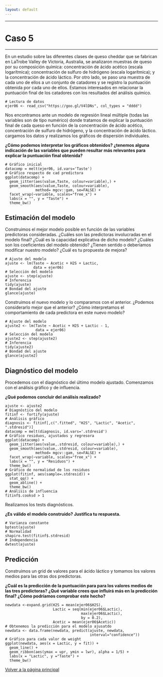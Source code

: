 ```yaml
---
layout: default
---
```


***
# Caso 5
***

En un estudio sobre las diferentes clases de queso cheddar que se fabrican en LaTrobe Valley de Victoria, Australia, se analizaron muestras de queso por su composición química: concentración de ácido acético (escala logarítmica); concentración de sulfuro de hidrógeno (escala logarítmica); y la concentración de ácido láctico. Por otro lado, se paso una muestra de cada uno de ellos a un conjunto de catadores y se registro la puntuación obtenida por cada uno de ellos. Estamos interesados en relacionar la puntuación final de los catadores con los resultados del análisis químico.

```
# Lectura de datos
ejer06 <- read_csv("https://goo.gl/V4lDNs", col_types = "dddd")
```

Nos encontramos ante un modelo de regresión lineal múltiple (todas las variables son de tipo numérico) donde tratamos de explicar la puntuación final de cada queso en función de la concentración de ácido acético, concentración de sulfuro de hidrógeno, y la concentración de ácido láctico. cargamos los datos y realizamos los gráficos de dispersión individuales. 

**¿Cómo podemos interpretar los gráficos obtenidos? ¿tenemos alguna indicación de las variables que pueden resultar más relevantes para explicar la puntuación final obtenida?**

```
# Gráfico inicial
datacomp = melt(ejer06, id.vars='Taste')
# Gráfico respecto de cad predictora
ggplot(datacomp) +
  geom_jitter(aes(value,Taste, colour=variable),) + 
  geom_smooth(aes(value,Taste, colour=variable), 
              method= mgcv::gam, se=FALSE) +
  facet_wrap(~variable, scales="free_x") +
  labs(x = "", y = "Taste") +
  theme_bw()
```

## Estimación del modelo

Construimos el mejor modelo posible en función de las variables predictoras consideradas. ¿Cuáles son las predictoras involucradas en el modelo final? ¿Cuál es la capacidad explicativa de dicho modelo? ¿Cuáles son los coeficientes del modelo obtenido? ¿Tienen sentido o deberíamos modificar nuestro modelo? ¿Cuál es tu propuesta de mejora?

```
# Ajuste del modelo
ajuste <- lm(Taste ~ Acetic + H2S + Lactic, 
             data = ejer06)
# Selección del modelo
ajuste <- step(ajuste)
# Inferencia
tidy(ajuste)
# Bondad del ajuste
glance(ajuste)
```

Construimos el nuevo modelo y lo comparamos con el anterior. ¿Podemos considerarlo mejor que el anterior? ¿Cómo interpretamos el comportamiento de cada predictora en este nuevo modelo? 

```
# Ajuste del modelo
ajuste2 <- lm(Taste ~ Acetic + H2S + Lactic - 1, 
              data = ejer06)
# Selección del modelo
ajuste2 <- step(ajuste2)
# Inferencia
tidy(ajuste2)
# Bondad del ajuste
glance(ajuste2)
```

## Diagnóstico del modelo

Procedemos con el diagnóstico del último modelo ajustado. Comenzamos con el análisis gráfico y de influencia. 

**¿Qué podemos concluir del análisis realizado?**


```
ajuste <- ajuste2
# Diagnóstico del modelo
fitinf <- fortify(ajuste)
# Análisis gráfico
diagnosis <- fitinf[,c(".fitted", "H2S", "Lactic", "Acetic", ".stdresid")] 
datacomp = melt(diagnosis, id.vars='.stdresid')
# Gráfico residuos, ajustados y regresora
ggplot(datacomp) +
  geom_jitter(aes(value,.stdresid, colour=variable),) + 
  geom_smooth(aes(value,.stdresid, colour=variable), 
              method= mgcv::gam, se=FALSE) +
  facet_wrap(~variable, scales="free_x") +
  labs(x = "", y = "Residuos") +
  theme_bw()
# Gráfico de normalidad de los residuos
ggplot(fitinf, aes(sample=.stdresid)) + 
  stat_qq() + 
  geom_abline() +
  theme_bw()
# Análisis de influencia
fitinf$.cooksd > 1
```

Realizamos los tests diagnósticos. 

**¿Es válido el modelo construido? Justifica tu respuesta.**

```
# Varianza constante
bptest(ajuste)
# Normalidad
shapiro.test(fitinf$.stdresid)
# Independencia
dwtest(ajuste)
```


## Predicción

Construimos un grid de valores para el ácido láctico y tomamos los valores medios para las otras dos predictoras. 

**¿Cuál es la predicción de la puntuación para para los valores medios de las tres predictoras? ¿Qué variable crees que influirá más en la predicción final? ¿Cómo podríamos comprobar este hecho?**


```
newdata <-expand.grid(H2S = mean(ejer06$H2S), 
                      Lactic = seq(min(ejer06$Lactic),
                                   max(ejer06$Lactic), 
                                   by = 0.2),
                      Acetic = mean(ejer06$Acetic))
# Obtenemos la predicción para el modelo ajusatdo
newdata <- data.frame(newdata, predict(ajuste, newdata, 
                                       interval="confidence"))
# Gráfico para cada valor de weight
ggplot(newdata, aes(x = Lactic, y = fit)) + 
  geom_line() +
  geom_ribbon(aes(ymax = upr, ymin = lwr), alpha = 1/5) +
  labs(x = "Lactic", y ="Taste") +
  theme_bw()
```


[Volver a la página principal](https://jmsocuellamos.github.io)
